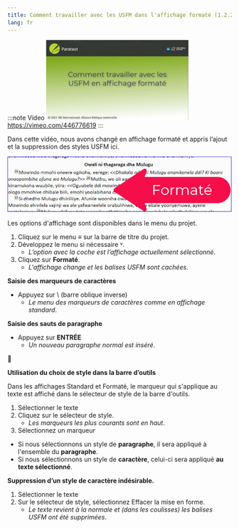 ```yaml
---
title: Comment travailler avec les USFM dans l'affichage formaté (1.2.2b)
lang: fr
---
```


:::note Video
[![ ](../../media/1.2.2b.png)](https://vimeo.com/446776619)  
https://vimeo.com/446776619
:::

Dans cette vidéo, nous avons changé en affichage formaté et appris l’ajout et la suppression des styles USFM ici.

![](../../media/66b503036e5988be48dd90578f64ece7.png)

Les options d'affichage sont disponibles dans le menu du projet.

1.  Cliquez sur le menu **≡** sur la barre de titre du projet.
1.  Développez le menu si nécessaire ˅.
     -  *L’option avec la coche est l’affichage actuellement sélectionné*.
1.  Cliquez sur **Formaté**.
     -  *L'affichage change et les balises USFM sont cachées*.

**Saisie des marqueurs de caractères**

-  Appuyez sur \\ (barre oblique inverse)
    -  *Le menu des marqueurs de caractères comme en affichage standard*.

**Saisie des sauts de paragraphe**

-  Appuyez sur **ENTRÉE**
     -  *Un nouveau paragraphe normal est inséré*.


📄

**Utilisation du choix de style dans la barre d’outils**

Dans les affichages Standard et Formaté, le marqueur qui s'applique au texte est affiché dans le sélecteur de style de la barre d'outils.

1.  Sélectionner le texte
1.  Cliquez sur le sélecteur de style.
     -  *Les marqueurs les plus courants sont  en haut*.
1.  Sélectionnez un marqueur
-  Si nous sélectionnons un style de **paragraphe**, il sera appliqué à l'ensemble du **paragraphe**.
-  Si nous sélectionnons un style de **caractère**, celui-ci sera appliqué **au texte sélectionné**.

**Suppression d’un style de caractère indésirable.**

1.  Sélectionner le texte
1.  Sur le sélecteur de style, sélectionnez Effacer la mise en forme.
     -  *Le texte revient à la normale et (dans les coulisses) les balises USFM ont été supprimées*.

